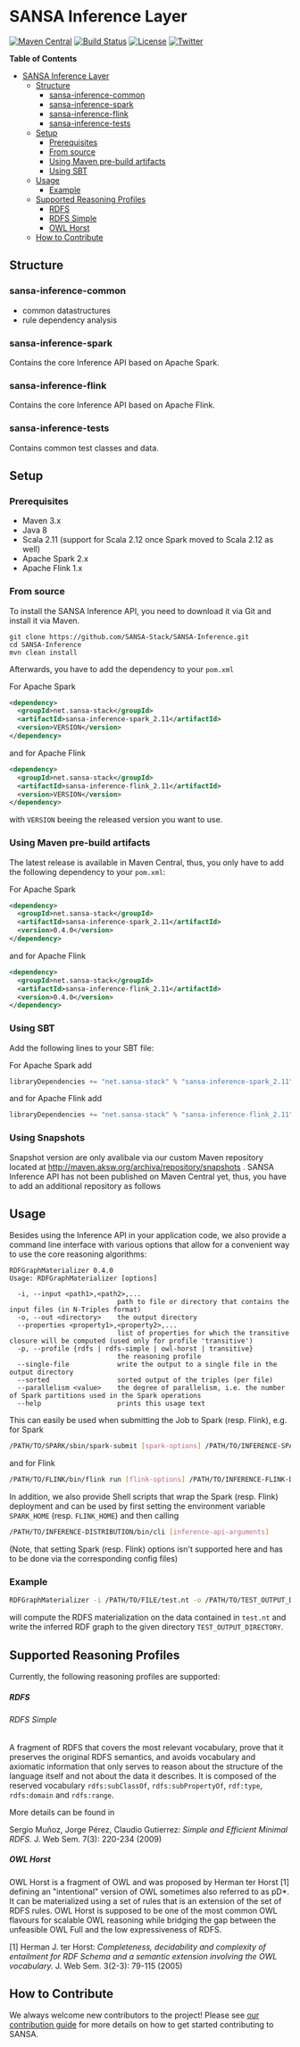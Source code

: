 

# SANSA Inference Layer
[![Maven Central](https://maven-badges.herokuapp.com/maven-central/net.sansa-stack/sansa-inference-parent_2.11/badge.svg)](https://maven-badges.herokuapp.com/maven-central/net.sansa-stack/sansa-inference-parent_2.11)
[![Build Status](https://travis-ci.com/SANSA-Stack/SANSA-Inference.svg?branch=develop)](https://travis-ci.com/SANSA-Stack/SANSA-Inference)
[![License](https://img.shields.io/badge/License-Apache%202.0-blue.svg)](https://opensource.org/licenses/Apache-2.0)
[![Twitter](https://img.shields.io/twitter/follow/SANSA_Stack.svg?style=social)](https://twitter.com/SANSA_Stack)

**Table of Contents**

- [SANSA Inference Layer](#)
	- [Structure](#structure)
		- [sansa-inference-common](#sansa-inference-common)
		- [sansa-inference-spark](#sansa-inference-spark)
		- [sansa-inference-flink](#sansa-inference-flink)
		- [sansa-inference-tests](#sansa-inference-tests)
	- [Setup](#setup)
		- [Prerequisites](#prerequisites)
		- [From source](#from-source)
		- [Using Maven pre-build artifacts](#using-maven-pre-build-artifacts)
		- [Using SBT](#using-SBT)
	- [Usage](#usage)
		- [Example](#example)
	- [Supported Reasoning Profiles](#supported-reasoning-profiles)
		- [RDFS](#rdfs)
		- [RDFS Simple](#rdfs-simple)
		- [OWL Horst](#owl-horst)
  	- [How to Contribute](#how-to-contribute)


## Structure
### sansa-inference-common
* common datastructures
* rule dependency analysis 

### sansa-inference-spark
Contains the core Inference API based on Apache Spark.

### sansa-inference-flink
Contains the core Inference API based on Apache Flink.

### sansa-inference-tests
Contains common test classes and data.


## Setup
### Prerequisites
* Maven 3.x
* Java 8
* Scala 2.11 (support for Scala 2.12 once Spark moved to Scala 2.12 as well)
* Apache Spark 2.x
* Apache Flink 1.x

### From source

To install the SANSA Inference API, you need to download it via Git and install it via Maven.
```shell
git clone https://github.com/SANSA-Stack/SANSA-Inference.git
cd SANSA-Inference
mvn clean install
```
Afterwards, you have to add the dependency to your `pom.xml`

For Apache Spark
```xml
<dependency>
  <groupId>net.sansa-stack</groupId>
  <artifactId>sansa-inference-spark_2.11</artifactId>
  <version>VERSION</version>
</dependency>
```
and for Apache Flink
```xml
<dependency>
  <groupId>net.sansa-stack</groupId>
  <artifactId>sansa-inference-flink_2.11</artifactId>
  <version>VERSION</version>
</dependency>
```
with `VERSION` beeing the released version you want to use.

### Using Maven pre-build artifacts

The latest release is available in Maven Central, thus, you only have to add the following dependency to your `pom.xml`:

For Apache Spark
```xml
<dependency>
  <groupId>net.sansa-stack</groupId>
  <artifactId>sansa-inference-spark_2.11</artifactId>
  <version>0.4.0</version>
</dependency>
```
and for Apache Flink
```xml
<dependency>
  <groupId>net.sansa-stack</groupId>
  <artifactId>sansa-inference-flink_2.11</artifactId>
  <version>0.4.0</version>
</dependency>
```

### Using SBT

Add the following lines to your SBT file:

For Apache Spark add
```scala
libraryDependencies += "net.sansa-stack" % "sansa-inference-spark_2.11" % "0.4.0"
```

and for Apache Flink add
```scala
libraryDependencies += "net.sansa-stack" % "sansa-inference-flink_2.11" % "0.4.0"
```
### Using Snapshots

Snapshot version are only avalibale via our custom Maven repository located at http://maven.aksw.org/archiva/repository/snapshots .
SANSA Inference API has not been published on Maven Central yet, thus, you have to add an additional repository as follows


## Usage
Besides using the Inference API in your application code, we also provide a command line interface with various options that allow for a convenient way to use the core reasoning algorithms:
```
RDFGraphMaterializer 0.4.0
Usage: RDFGraphMaterializer [options]

  -i, --input <path1>,<path2>,...
                           path to file or directory that contains the input files (in N-Triples format)
  -o, --out <directory>    the output directory
  --properties <property1>,<property2>,...
                           list of properties for which the transitive closure will be computed (used only for profile 'transitive')
  -p, --profile {rdfs | rdfs-simple | owl-horst | transitive}
                           the reasoning profile
  --single-file            write the output to a single file in the output directory
  --sorted                 sorted output of the triples (per file)
  --parallelism <value>    the degree of parallelism, i.e. the number of Spark partitions used in the Spark operations
  --help                   prints this usage text
```
This can easily be used when submitting the Job to Spark (resp. Flink), e.g. for Spark

```bash
/PATH/TO/SPARK/sbin/spark-submit [spark-options] /PATH/TO/INFERENCE-SPARK-DISTRIBUTION/FILE.jar [inference-api-arguments]
```

and for Flink

```bash
/PATH/TO/FLINK/bin/flink run [flink-options] /PATH/TO/INFERENCE-FLINK-DISTRIBUTION/FILE.jar [inference-api-arguments]
```

In addition, we also provide Shell scripts that wrap the Spark (resp. Flink) deployment and can be used by first
setting the environment variable `SPARK_HOME` (resp. `FLINK_HOME`) and then calling
```bash
/PATH/TO/INFERENCE-DISTRIBUTION/bin/cli [inference-api-arguments]
```
(Note, that setting Spark (resp. Flink) options isn't supported here and has to be done via the corresponding config files)

### Example

```bash
RDFGraphMaterializer -i /PATH/TO/FILE/test.nt -o /PATH/TO/TEST_OUTPUT_DIRECTORY/ -p rdfs
```
will compute the RDFS materialization on the data contained in `test.nt` and write the inferred RDF graph to the given directory `TEST_OUTPUT_DIRECTORY`.

## Supported Reasoning Profiles

Currently, the following reasoning profiles are supported:

##### RDFS

###### RDFS Simple

A fragment of RDFS that covers the most relevant vocabulary, prove that it
preserves the original RDFS semantics, and avoids vocabulary and axiomatic
information that only serves to reason about the structure of the language
itself and not about the data it describes.
It is composed of the reserved vocabulary
`rdfs:subClassOf`, `rdfs:subPropertyOf`, `rdf:type`, `rdfs:domain` and `rdfs:range`.

More details can be found in

Sergio Muñoz, Jorge Pérez, Claudio Gutierrez:
    *Simple and Efficient Minimal RDFS.* J. Web Sem. 7(3): 220-234 (2009)
##### OWL Horst
OWL Horst is a fragment of OWL and was proposed by Herman ter Horst [1] defining an "intentional" version of OWL sometimes also referred to as pD\*. It can be materialized using a set of rules that is an extension of the set of RDFS rules. OWL Horst is supposed to be one of the most common OWL flavours for scalable OWL reasoning while bridging the gap between the unfeasible OWL Full and the low expressiveness of RDFS.

[1] Herman J. ter Horst:
*Completeness, decidability and complexity of entailment for RDF Schema and a semantic extension involving the OWL vocabulary.* J. Web Sem. 3(2-3): 79-115 (2005)

## How to Contribute
We always welcome new contributors to the project! Please see [our contribution guide](http://sansa-stack.net/contributing-to-sansa/) for more details on how to get started contributing to SANSA.

